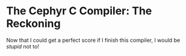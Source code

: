 # The Cephyr C Compiler: The Reckoning

Now that I could get a perfect score if I finish this compiler, I would be _stupid_ not to!
